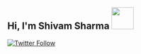 <h2> Hi, I'm Shivam Sharma <img src="https://media.giphy.com/media/ZECV5BL5Y6aM1M4Szj/giphy.gif" width="50"></h2>

[![Twitter Follow](https://img.shields.io/twitter/follow/0xshivam?style=social)](https://twitter.com/0xshivam)
